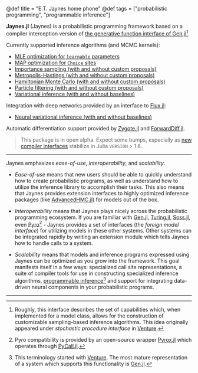 @def title = "E.T. Jaynes home phone"
@def tags = ["probabilistic programming", "programmable inference"]

**Jaynes.jl** (Jaynes) is a probabilistic programming framework based on a compiler interception version of [the generative function interface of Gen.jl](https://www.gen.dev/dev/ref/gfi/#Generative-function-interface-1)[^1].

Currently supported inference algorithms (and MCMC kernels):

* [MLE optimization for `learnable` parameters](library_api/inference/mle)
* [MAP optimization for `Choice` sites](library_api/inference/map)
* [Importance sampling (with and without custom proposals)](library_api/inference/is)
* [Metropolis-Hastings (with and without custom proposals)](library_api/inference/mh)
* [Hamiltonian Monte Carlo (with and without custom proposals)](library_api/inference/hmc)
* [Particle filtering (with and without custom proposals)](library_api/inference/pf)
* [Variational inference (with and without baselines)](library_api/inference/vi)

Integration with deep networks provided by an interface to [Flux.jl](https://github.com/FluxML/Flux.jl):

* [Neural variational inference (with and without baselines)](library_api/inference/nvi)

Automatic differentiation support provided by [Zygote.jl](https://github.com/FluxML/Zygote.jl) and [ForwardDiff.jl](https://github.com/JuliaDiff/ForwardDiff.jl).

> This package is in open alpha. Expect some bumps, especially as [new compiler interfaces](https://github.com/Keno/Compiler3.jl) stabilize in Julia `VERSION` > 1.6.

---

Jaynes emphasizes _ease-of-use_, _interoperability_, and _scalability_.

* _Ease-of-use_ means that new users should be able to quickly understand how to create probabilistic programs, as well as understand how to utilize the inference library to accomplish their tasks. This also means that Jaynes provides extension interfaces to highly optimized inference packages (like [AdvancedHMC.jl](https://github.com/TuringLang/AdvancedHMC.jl)) for models out of the box.

* _Interoperability_ means that Jaynes plays nicely across the probabilistic programming ecosystem. If you are familiar with [Gen.jl](https://www.gen.dev/), [Turing.jl](https://turing.ml/dev/), [Soss.jl](https://github.com/cscherrer/Soss.jl), even [Pyro](https://pyro.ai/)[^2] - Jaynes provides a set of interfaces (the _foreign model interface_) for utilizing models in these other systems. Other systems can be integrated rapidly by writing an extension module which tells Jaynes how to handle calls to a system.

* _Scalability_ means that models and inference programs expressed using Jaynes can be optimized as you grow into the framework. This goal manifests itself in a few ways: specialized call site representations, a suite of compiler tools for use in constructing specialized inference algorithms, [programmable inference](https://people.csail.mit.edu/rinard/paper/pldi18.pdf)[^3] and support for integrating data-driven neural components in your probabilistic programs.

---

[^1]: Roughly, this interface describes the set of capabilities which, when implemented for a model class, allows for the construction of customizable sampling-based inference algorithms. This idea originally appeared under _stochastic procedure interface_ in [Venture](https://arxiv.org/abs/1404.0099).

[^2]: Pyro compatibility is provided by an open-source wrapper [Pyrox.jl](https://github.com/femtomc/Pyrox.jl) which operates through [PyCall.jl](https://github.com/JuliaPy/PyCall.jl).

[^3]: This terminology started with [Venture](http://probcomp.csail.mit.edu/software/venture/). The most mature representation of a system which supports this functionality is [Gen.jl](https://github.com/probcomp/Gen.jl).
